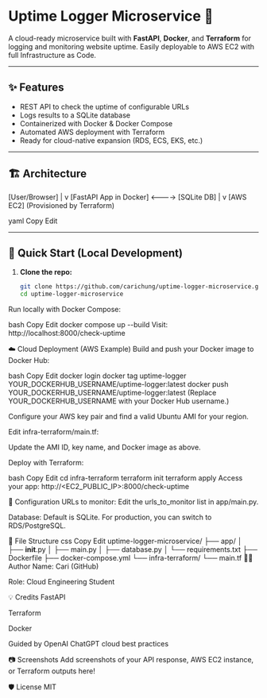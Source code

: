 # Uptime Logger Microservice 🚦

A cloud-ready microservice built with **FastAPI**, **Docker**, and **Terraform** for logging and monitoring website uptime. Easily deployable to AWS EC2 with full Infrastructure as Code.

---

## ✨ Features

- REST API to check the uptime of configurable URLs
- Logs results to a SQLite database
- Containerized with Docker & Docker Compose
- Automated AWS deployment with Terraform
- Ready for cloud-native expansion (RDS, ECS, EKS, etc.)

---

## 🏗️ Architecture

[User/Browser]
|
v
[FastAPI App in Docker] <----> [SQLite DB]
|
v
[AWS EC2] (Provisioned by Terraform)

yaml
Copy
Edit

---

## 🚀 Quick Start (Local Development)

1. **Clone the repo:**
   ```bash
   git clone https://github.com/carichung/uptime-logger-microservice.git
   cd uptime-logger-microservice
Run locally with Docker Compose:

bash
Copy
Edit
docker compose up --build
Visit: http://localhost:8000/check-uptime

☁️ Cloud Deployment (AWS Example)
Build and push your Docker image to Docker Hub:

bash
Copy
Edit
docker login
docker tag uptime-logger YOUR_DOCKERHUB_USERNAME/uptime-logger:latest
docker push YOUR_DOCKERHUB_USERNAME/uptime-logger:latest
(Replace YOUR_DOCKERHUB_USERNAME with your Docker Hub username.)

Configure your AWS key pair and find a valid Ubuntu AMI for your region.

Edit infra-terraform/main.tf:

Update the AMI ID, key name, and Docker image as above.

Deploy with Terraform:

bash
Copy
Edit
cd infra-terraform
terraform init
terraform apply
Access your app:
http://<EC2_PUBLIC_IP>:8000/check-uptime

📝 Configuration
URLs to monitor:
Edit the urls_to_monitor list in app/main.py.

Database:
Default is SQLite. For production, you can switch to RDS/PostgreSQL.

📁 File Structure
css
Copy
Edit
uptime-logger-microservice/
├── app/
│   ├── __init__.py
│   ├── main.py
│   ├── database.py
│   └── requirements.txt
├── Dockerfile
├── docker-compose.yml
└── infra-terraform/
    └── main.tf
🙋‍♀️ Author
Name: Cari (GitHub)

Role: Cloud Engineering Student

💡 Credits
FastAPI

Terraform

Docker

Guided by OpenAI ChatGPT cloud best practices

📷 Screenshots
Add screenshots of your API response, AWS EC2 instance, or Terraform outputs here!

🛡️ License
MIT
